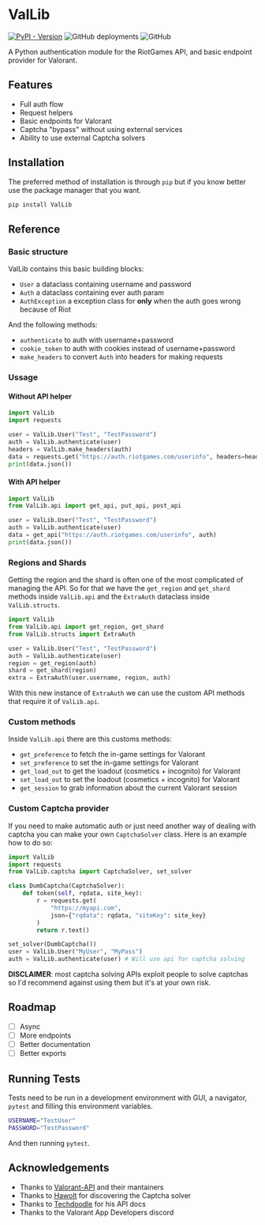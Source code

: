 # ValLib

[![PyPI - Version](https://img.shields.io/pypi/v/ValLib?label=ValLib)](https://pypi.org/project/ValLib/)
![GitHub deployments](https://img.shields.io/github/deployments/ValUtils/ValLib/deploy?label=deploy)
![GitHub](https://img.shields.io/github/license/ValUtils/ValLib)

A Python authentication module for the RiotGames API, and basic endpoint provider for Valorant.

## Features

- Full auth flow
- Request helpers
- Basic endpoints for Valorant
- Captcha "bypass" without using external services
- Ability to use external Captcha solvers

## Installation

The preferred method of installation is through `pip` but if you know better use the package manager that you want.

```sh
pip install ValLib
```

## Reference

### Basic structure

ValLib contains this basic building blocks:

- `User` a dataclass containing username and password
- `Auth` a dataclass containing ever auth param
- `AuthException` a exception class for **only** when the auth goes wrong because of Riot

And the following methods:

- `authenticate` to auth with username+password
- `cookie_token` to auth with cookies instead of username+password
- `make_headers` to convert `Auth` into headers for making requests

### Ussage

#### Without API helper

```python
import ValLib
import requests

user = ValLib.User("Test", "TestPassword")
auth = ValLib.authenticate(user)
headers = ValLib.make_headers(auth)
data = requests.get("https://auth.riotgames.com/userinfo", headers=headers)
print(data.json())
```

#### With API helper

```python
import ValLib
from ValLib.api import get_api, put_api, post_api

user = ValLib.User("Test", "TestPassword")
auth = ValLib.authenticate(user)
data = get_api("https://auth.riotgames.com/userinfo", auth)
print(data.json())
```

### Regions and Shards

Getting the region and the shard is often one of the most complicated of managing the API.
So for that we have the `get_region` and `get_shard` methods inside `ValLib.api` and the `ExtraAuth` dataclass inside `ValLib.structs`.

```python
import ValLib
from ValLib.api import get_region, get_shard
from ValLib.structs import ExtraAuth

user = ValLib.User("Test", "TestPassword")
auth = ValLib.authenticate(user)
region = get_region(auth)
shard = get_shard(region)
extra = ExtraAuth(user.username, region, auth)
```

With this new instance of `ExtraAuth` we can use the custom API methods that require it of `ValLib.api`.

### Custom methods

Inside `ValLib.api` there are this customs methods:

- `get_preference` to fetch the in-game settings for Valorant
- `set_preference` to set the in-game settings for Valorant
- `get_load_out` to get the loadout (cosmetics + incognito) for Valorant
- `set_load_out` to set the loadout (cosmetics + incognito) for Valorant
- `get_session` to grab information about the current Valorant session

### Custom Captcha provider

If you need to make automatic auth or just need another way of dealing with captcha you can make your own `CaptchaSolver` class. Here is an example how to do so:

```python
import ValLib
import requests
from ValLib.captcha import CaptchaSolver, set_solver

class DumbCaptcha(CaptchaSolver):
    def token(self, rqdata, site_key):
        r = requests.get(
            "https://myapi.com",
            json={"rqdata": rqdata, "siteKey": site_key}
        )
        return r.text()

set_solver(DumbCaptcha())
user = ValLib.User("MyUser", "MyPass")
auth = ValLib.authenticate(user) # Will use api for captcha solving
```

**DISCLAIMER**: most captcha solving APIs exploit people to solve captchas so I'd recommend against using them but it's at your own risk.

## Roadmap

- [ ] Async
- [ ] More endpoints
- [ ] Better documentation
- [ ] Better exports

## Running Tests

Tests need to be run in a development environment with GUI, a navigator, `pytest` and filling this environment variables.

```sh
USERNAME="TestUser"
PASSWORD="TestPassword"
```

And then running `pytest`.

## Acknowledgements

- Thanks to [Valorant-API](https://valorant-api.com/) and their mantainers
- Thanks to [Hawolt](https://github.com/hawolt) for discovering the Captcha solver
- Thanks to [Techdoodle](https://github.com/techchrism) for his API docs
- Thanks to the Valorant App Developers discord
